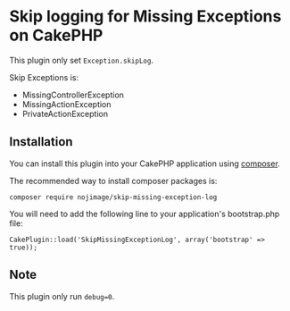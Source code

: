 # Skip logging for Missing Exceptions on CakePHP

This plugin only set `Exception.skipLog`.

Skip Exceptions is:

- MissingControllerException
- MissingActionException
- PrivateActionException

## Installation

You can install this plugin into your CakePHP application using [composer](http://getcomposer.org).

The recommended way to install composer packages is:

```
composer require nojimage/skip-missing-exception-log
```

You will need to add the following line to your application's bootstrap.php file:

```
CakePlugin::load('SkipMissingExceptionLog', array('bootstrap' => true));
```

## Note

This plugin only run `debug=0`.
